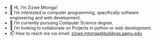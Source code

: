 - 👋 Hi, I’m Zizwe Mtonga!
- 👀 I’m interested in computer programming, specifically software engineering and web development.
- 🌱 I’m currently pursuing Computer Science degree.
- 💞️ I’m looking to collaborate on Projects in python or web development. 
- 📫 How to reach me via email: zizwe.mtonga@bulldogs.aamu.edu

<!---
Zizwe27/Zizwe27 is a ✨ special ✨ repository because its `README.md` (this file) appears on your GitHub profile.
You can click the Preview link to take a look at your changes.
--->
